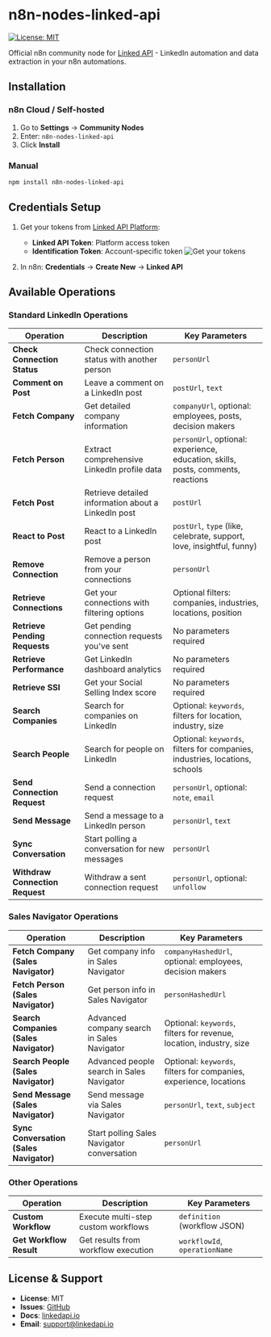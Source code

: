 # n8n-nodes-linked-api
[![License: MIT](https://img.shields.io/badge/License-MIT-yellow.svg)](https://opensource.org/licenses/MIT)

Official n8n community node for [Linked API](https://linkedapi.io) - LinkedIn automation and data extraction in your n8n automations.

## Installation

### n8n Cloud / Self-hosted
1. Go to **Settings** → **Community Nodes**
2. Enter: `n8n-nodes-linked-api`
3. Click **Install**

### Manual
```bash
npm install n8n-nodes-linked-api
```

## Credentials Setup

1. Get your tokens from [Linked API Platform](https://linkedapi.io):
   - **Linked API Token**: Platform access token
   - **Identification Token**: Account-specific token
![Get your tokens](https://linkedapi.io/content/images/2025/08/tokens.webp)


2. In n8n: **Credentials** → **Create New** → **Linked API**

## Available Operations

### Standard LinkedIn Operations

| Operation | Description | Key Parameters |
|-----------|-------------|----------------|
| **Check Connection Status** | Check connection status with another person | `personUrl` |
| **Comment on Post** | Leave a comment on a LinkedIn post | `postUrl`, `text` |
| **Fetch Company** | Get detailed company information | `companyUrl`, optional: employees, posts, decision makers |
| **Fetch Person** | Extract comprehensive LinkedIn profile data | `personUrl`, optional: experience, education, skills, posts, comments, reactions |
| **Fetch Post** | Retrieve detailed information about a LinkedIn post | `postUrl` |
| **React to Post** | React to a LinkedIn post | `postUrl`, `type` (like, celebrate, support, love, insightful, funny) |
| **Remove Connection** | Remove a person from your connections | `personUrl` |
| **Retrieve Connections** | Get your connections with filtering options | Optional filters: companies, industries, locations, position |
| **Retrieve Pending Requests** | Get pending connection requests you've sent | No parameters required |
| **Retrieve Performance** | Get LinkedIn dashboard analytics | No parameters required |
| **Retrieve SSI** | Get your Social Selling Index score | No parameters required |
| **Search Companies** | Search for companies on LinkedIn | Optional: `keywords`, filters for location, industry, size |
| **Search People** | Search for people on LinkedIn | Optional: `keywords`, filters for companies, industries, locations, schools |
| **Send Connection Request** | Send a connection request | `personUrl`, optional: `note`, `email` |
| **Send Message** | Send a message to a LinkedIn person | `personUrl`, `text` |
| **Sync Conversation** | Start polling a conversation for new messages | `personUrl` |
| **Withdraw Connection Request** | Withdraw a sent connection request | `personUrl`, optional: `unfollow` |

### Sales Navigator Operations

| Operation | Description | Key Parameters |
|-----------|-------------|----------------|
| **Fetch Company (Sales Navigator)** | Get company info in Sales Navigator | `companyHashedUrl`, optional: employees, decision makers |
| **Fetch Person (Sales Navigator)** | Get person info in Sales Navigator | `personHashedUrl` |
| **Search Companies (Sales Navigator)** | Advanced company search in Sales Navigator | Optional: `keywords`, filters for revenue, location, industry, size |
| **Search People (Sales Navigator)** | Advanced people search in Sales Navigator | Optional: `keywords`, filters for companies, experience, locations |
| **Send Message (Sales Navigator)** | Send message via Sales Navigator | `personUrl`, `text`, `subject` |
| **Sync Conversation (Sales Navigator)** | Start polling Sales Navigator conversation | `personUrl` |

### Other Operations

| Operation | Description | Key Parameters |
|-----------|-------------|----------------|
| **Custom Workflow** | Execute multi-step custom workflows | `definition` (workflow JSON) |
| **Get Workflow Result** | Get results from workflow execution | `workflowId`, `operationName` |

## License & Support

- **License**: MIT
- **Issues**: [GitHub](https://github.com/Linked-API/n8n-nodes-linked-api/issues)
- **Docs**: [linkedapi.io](https://linkedapi.io/integrations/n8n/)
- **Email**: support@linkedapi.io
